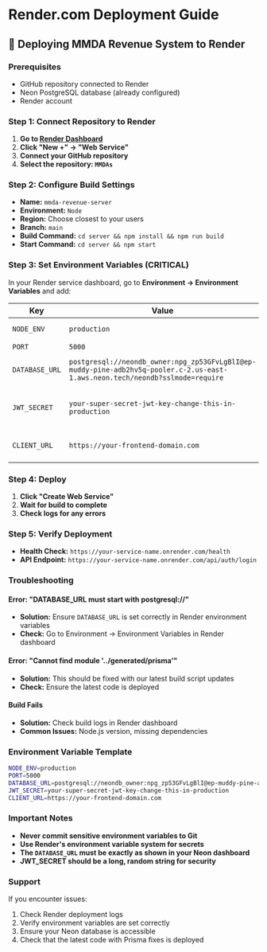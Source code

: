 # Render.com Deployment Guide

## 🚀 **Deploying MMDA Revenue System to Render**

### **Prerequisites**
- GitHub repository connected to Render
- Neon PostgreSQL database (already configured)
- Render account

### **Step 1: Connect Repository to Render**

1. **Go to [Render Dashboard](https://dashboard.render.com)**
2. **Click "New +" → "Web Service"**
3. **Connect your GitHub repository**
4. **Select the repository: `MMDAs`**

### **Step 2: Configure Build Settings**

- **Name:** `mmda-revenue-server`
- **Environment:** `Node`
- **Region:** Choose closest to your users
- **Branch:** `main`
- **Build Command:** `cd server && npm install && npm run build`
- **Start Command:** `cd server && npm start`

### **Step 3: Set Environment Variables (CRITICAL)**

In your Render service dashboard, go to **Environment → Environment Variables** and add:

| Key | Value | Description |
|-----|-------|-------------|
| `NODE_ENV` | `production` | Environment mode |
| `PORT` | `5000` | Server port |
| `DATABASE_URL` | `postgresql://neondb_owner:npg_zp53GFvLgBlI@ep-muddy-pine-adb2hv5q-pooler.c-2.us-east-1.aws.neon.tech/neondb?sslmode=require` | **Your Neon database URL** |
| `JWT_SECRET` | `your-super-secret-jwt-key-change-this-in-production` | **Change this to a secure random string** |
| `CLIENT_URL` | `https://your-frontend-domain.com` | **Your frontend URL** |

### **Step 4: Deploy**

1. **Click "Create Web Service"**
2. **Wait for build to complete**
3. **Check logs for any errors**

### **Step 5: Verify Deployment**

- **Health Check:** `https://your-service-name.onrender.com/health`
- **API Endpoint:** `https://your-service-name.onrender.com/api/auth/login`

### **Troubleshooting**

#### **Error: "DATABASE_URL must start with postgresql://"**
- **Solution:** Ensure `DATABASE_URL` is set correctly in Render environment variables
- **Check:** Go to Environment → Environment Variables in Render dashboard

#### **Error: "Cannot find module '../generated/prisma'"**
- **Solution:** This should be fixed with our latest build script updates
- **Check:** Ensure the latest code is deployed

#### **Build Fails**
- **Solution:** Check build logs in Render dashboard
- **Common Issues:** Node.js version, missing dependencies

### **Environment Variable Template**

```bash
NODE_ENV=production
PORT=5000
DATABASE_URL=postgresql://neondb_owner:npg_zp53GFvLgBlI@ep-muddy-pine-adb2hv5q-pooler.c-2.us-east-1.aws.neon.tech/neondb?sslmode=require
JWT_SECRET=your-super-secret-jwt-key-change-this-in-production
CLIENT_URL=https://your-frontend-domain.com
```

### **Important Notes**

- **Never commit sensitive environment variables to Git**
- **Use Render's environment variable system for secrets**
- **The `DATABASE_URL` must be exactly as shown in your Neon dashboard**
- **JWT_SECRET should be a long, random string for security**

### **Support**

If you encounter issues:
1. Check Render deployment logs
2. Verify environment variables are set correctly
3. Ensure your Neon database is accessible
4. Check that the latest code with Prisma fixes is deployed
